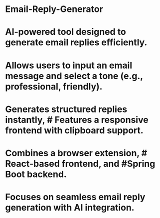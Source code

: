 # Email-Reply-Generator
# AI-powered tool designed to generate email replies efficiently. 
# Allows users to input an email message and select a tone (e.g., professional, friendly).
# Generates structured replies instantly, # Features a responsive frontend with clipboard support.
# Combines a browser extension, # React-based frontend, and #Spring Boot backend.
# Focuses on seamless email reply generation with AI integration.

